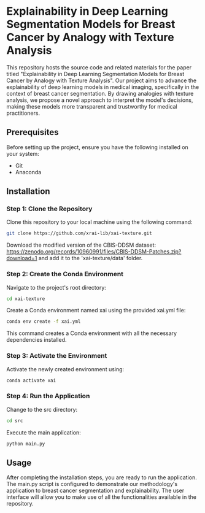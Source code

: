 # Explainability in Deep Learning Segmentation Models for Breast Cancer by Analogy with Texture Analysis

This repository hosts the source code and related materials for the paper titled "Explainability in Deep Learning Segmentation Models for Breast Cancer by Analogy with Texture Analysis". Our project aims to advance the explainability of deep learning models in medical imaging, specifically in the context of breast cancer segmentation. By drawing analogies with texture analysis, we propose a novel approach to interpret the model's decisions, making these models more transparent and trustworthy for medical practitioners.

## Prerequisites

Before setting up the project, ensure you have the following installed on your system:
- Git
- Anaconda

## Installation

### Step 1: Clone the Repository

Clone this repository to your local machine using the following command:

```bash
git clone https://github.com/xrai-lib/xai-texture.git
```
Download the modified version of the CBIS-DDSM dataset: https://zenodo.org/records/10960991/files/CBIS-DDSM-Patches.zip?download=1
and add it to the 'xai-texture/data' folder.

### Step 2: Create the Conda Environment

Navigate to the project's root directory:

```bash
cd xai-texture
```
Create a Conda environment named xai using the provided xai.yml file:
```bash
conda env create -f xai.yml
```
This command creates a Conda environment with all the necessary dependencies installed.

### Step 3: Activate the Environment
Activate the newly created environment using:
```bash
conda activate xai
```
### Step 4: Run the Application
Change to the src directory:
```bash
cd src
```
Execute the main application:
```bash
python main.py
```
## Usage
After completing the installation steps, you are ready to run the application. The main.py script is configured to demonstrate our methodology's application to breast cancer segmentation and explainability. The user interface will allow you to make use of all the functionalities available in the repository.
